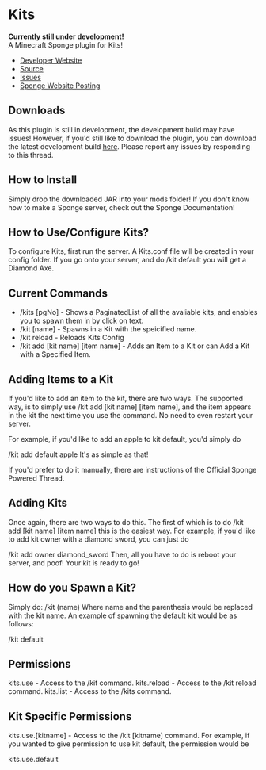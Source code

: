 Kits
=============
**Currently still under development!**  
A Minecraft Sponge plugin for Kits!

* [Developer Website]
* [Source]
* [Issues]
* [Sponge Website Posting]

## Downloads

As this plugin is still in development, the development build may have issues! However, if you'd still like to download the plugin, you can download the latest development build [here]. Please report any issues by responding to this thread.

## How to Install

Simply drop the downloaded JAR into your mods folder! If you don't know how to make a Sponge server, check out the Sponge Documentation!

## How to Use/Configure Kits?
To configure Kits, first run the server. A Kits.conf file will be created in your config folder.  If you go onto your server, and do /kit default you will get a Diamond Axe.

## Current Commands

* /kits [pgNo] - Shows a PaginatedList of all the avaliable kits, and enables you to spawn them in by click on text.
* /kit [name] - Spawns in a Kit with the speicified name.
* /kit reload - Reloads Kits Config
* /kit add [kit name] [item name] - Adds an Item to a Kit or can Add a Kit with a Specified Item.

## Adding Items to a Kit

If you'd like to add an item to the kit, there are two ways. The supported way, is to simply use /kit add [kit name] [item name], and the item appears in the kit the next time you use the command. No need to even restart your server.

For example, if you'd like to add an apple to kit default, you'd simply do

/kit add default apple
It's as simple as that!

If you'd prefer to do it manually, there are instructions of the Official Sponge Powered Thread.

## Adding Kits

Once again, there are two ways to do this. The first of which is to do /kit add [kit name] [item name] this is the easiest way. For example, if you'd like to add kit owner with a diamond sword, you can just do

/kit add owner diamond_sword
Then, all you have to do is reboot your server, and poof! Your kit is ready to go!

## How do you Spawn a Kit?

Simply do:
/kit (name)
Where name and the parenthesis would be replaced with the kit name. An example of spawning the default kit would be as follows:

/kit default

## Permissions

kits.use - Access to the /kit command.
kits.reload - Access to the /kit reload command.
kits.list - Access to the /kits command.

## Kit Specific Permissions

kits.use.[kitname] - Access to the /kit [kitname] command.
For example, if you wanted to give permission to use kit default, the permission would be

kits.use.default

[Developer Website]: http://negafinity.com
[Issues]: https://github.com/hsyyid/Kits/issues
[Sponge Website Posting]: https://forums.spongepowered.org/t/kits-v0-1/7099
[Source]: https://github.com/hsyyid/Kits/tree/master/src/main/java/io/github/hsyyid
[here]: http://www.mediafire.com/download/lvum35nnsebi8l0/Kits-0.1.jar